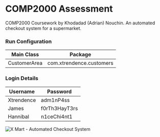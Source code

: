 # COMP2000 Assessment

COMP2000 Coursework by Khodadad (Adrian) Nouchin. An automated checkout system for a supermarket.

### Run Configuration

|Main Class  |Package                 |
|------------|------------------------|
|CustomerArea|com.xtrendence.customers|

### Login Details

|Username|Password|
|--------|--------|
|Xtrendence|adm1nP4ss|
|James|f0rTh3HayT3rs|
|Hannibal|n1ceChi4nt1|

![X Mart - Automated Checkout System](https://i.imgur.com/jUcIDGy.png)
